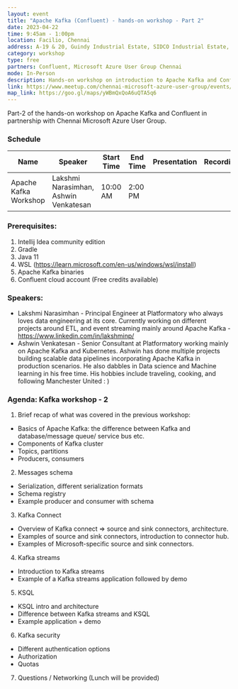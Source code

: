 ```yaml
---
layout: event
title: "Apache Kafka (Confluent) - hands-on workshop - Part 2"
date: 2023-04-22
time: 9:45am - 1:00pm
location: Facilio, Chennai
address: A-19 & 20, Guindy Industrial Estate, SIDCO Industrial Estate, Guindy, Chennai, Tamil Nadu 600032
category: workshop
type: free
partners: Confluent, Microsoft Azure User Group Chennai
mode: In-Person
description: Hands-on workshop on introduction to Apache Kafka and Confluent. Part 2 of 2.
link: https://www.meetup.com/chennai-microsoft-azure-user-group/events/292572447/
map_link: https://goo.gl/maps/yWBmQxQoA6uQTA5q6
---
```


<div class="about">
Part-2 of the hands-on workshop on Apache Kafka and Confluent in partnership with Chennai Microsoft Azure User Group.
</div>

### Schedule

| Name | Speaker | Start Time | End Time | Presentation | Recording |
| --- | --- | --- | --- | --- | --- |
| Apache Kafka Workshop | Lakshmi Narasimhan, Ashwin Venkatesan | 10:00 AM | 2:00 PM |  |  |


### Prerequisites:

1. Intellij Idea community edition
2. Gradle
3. Java 11
4. WSL (https://learn.microsoft.com/en-us/windows/wsl/install)
5. Apache Kafka binaries
6. Confluent cloud account (Free credits available)

### Speakers:

- Lakshmi Narasimhan - Principal Engineer at Platformatory who always loves data engineering at its core. Currently working on different projects around ETL, and event streaming mainly around Apache Kafka - https://www.linkedin.com/in/lakshminp/
- Ashwin Venkatesan - Senior Consultant at Platformatory working mainly on Apache Kafka and Kubernetes. Ashwin has done multiple projects building scalable data pipelines incorporating Apache Kafka in production scenarios. He also dabbles in Data science and Machine learning in his free time. His hobbies include traveling, cooking, and following Manchester United : )

### Agenda: Kafka workshop - 2

1. Brief recap of what was covered in the previous workshop:
- Basics of Apache Kafka: the difference between Kafka and database/message queue/ service bus etc.
- Components of Kafka cluster
- Topics, partitions
- Producers, consumers
2. Messages schema
- Serialization, different serialization formats
- Schema registry
- Example producer and consumer with schema
3. Kafka Connect
- Overview of Kafka connect => source and sink connectors, architecture.
- Examples of source and sink connectors, introduction to connector hub.
- Examples of Microsoft-specific source and sink connectors.
4. Kafka streams
- Introduction to Kafka streams
- Example of a Kafka streams application followed by demo
5. KSQL
- KSQL intro and architecture
- Difference between Kafka streams and KSQL
- Example application + demo
6. Kafka security
- Different authentication options
- Authorization
- Quotas
7. Questions / Networking (Lunch will be provided)
